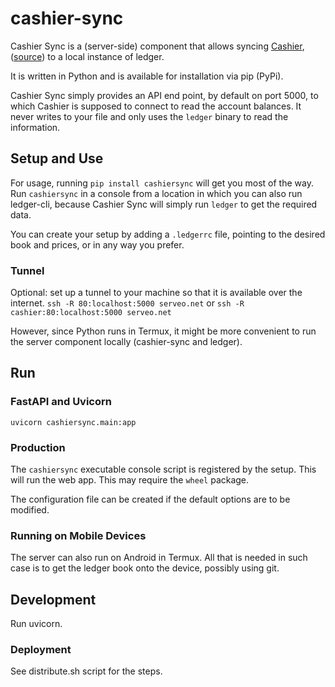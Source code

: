 # cashier-sync

Cashier Sync is a (server-side) component that allows syncing [Cashier](https://cashier-ii.alensiljak.eu.org/), ([source](https://github.com/alensiljak/cashier-blazor)) to a local instance of ledger.

It is written in Python and is available for installation via pip (PyPi).

Cashier Sync simply provides an API end point, by default on port 5000, to which Cashier is supposed to connect to read the account balances. It never writes to your file and only uses the `ledger` binary to read the information.

## Setup and Use

For usage, running `pip install cashiersync` will get you most of the way. Run `cashiersync` in a console from a location in which you can also run ledger-cli, because Cashier Sync will simply run `ledger` to get the required data.

You can create your setup by adding a `.ledgerrc` file, pointing to the desired book and prices, or in any way you prefer.

### Tunnel

Optional: set up a tunnel to your machine so that it is available over the internet.
`ssh -R 80:localhost:5000 serveo.net`
or 
`ssh -R cashier:80:localhost:5000 serveo.net`

However, since Python runs in Termux, it might be more convenient to run the server component locally (cashier-sync and ledger).

## Run

### FastAPI and Uvicorn

`uvicorn cashiersync.main:app`

### Production

The `cashiersync` executable console script is registered by the setup. This will run the web app.
This may require the `wheel` package.

The configuration file can be created if the default options are to be modified.

### Running on Mobile Devices

The server can also run on Android in Termux. All that is needed in such case is to get the ledger book onto the device, possibly using git. 

## Development

Run uvicorn.

### Deployment

See distribute.sh script for the steps.
